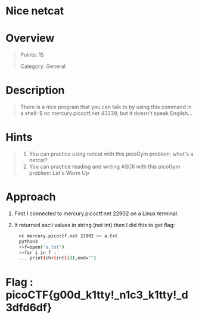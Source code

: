 # Nice netcat


# Overview

>Points: 15
>
>Category: General



# Description

 >There is a nice program that you can talk to by using this command in a shell: $ nc mercury.picoctf.net 43239, but it doesn't speak English...


# Hints

>1. You can practice using netcat with this picoGym problem: what's a netcat?
>2. You can practice reading and writing ASCII with this picoGym problem: Let's Warm Up



# Approach

1. First I connected to mercury.picoctf.net 22902 on a Linux terminal.
      
2. It returned ascii values in string (not int) then I did this to get flag:
 ```sh
      nc mercury.picoctf.net 22902 >> a.txt
      python3
      >>f=open("a.txt")
      >>for i in f :
      ... print(chr(int(i)),end="")
  ```  
      
 # Flag : picoCTF{g00d_k1tty!_n1c3_k1tty!_d3dfd6df}
    
